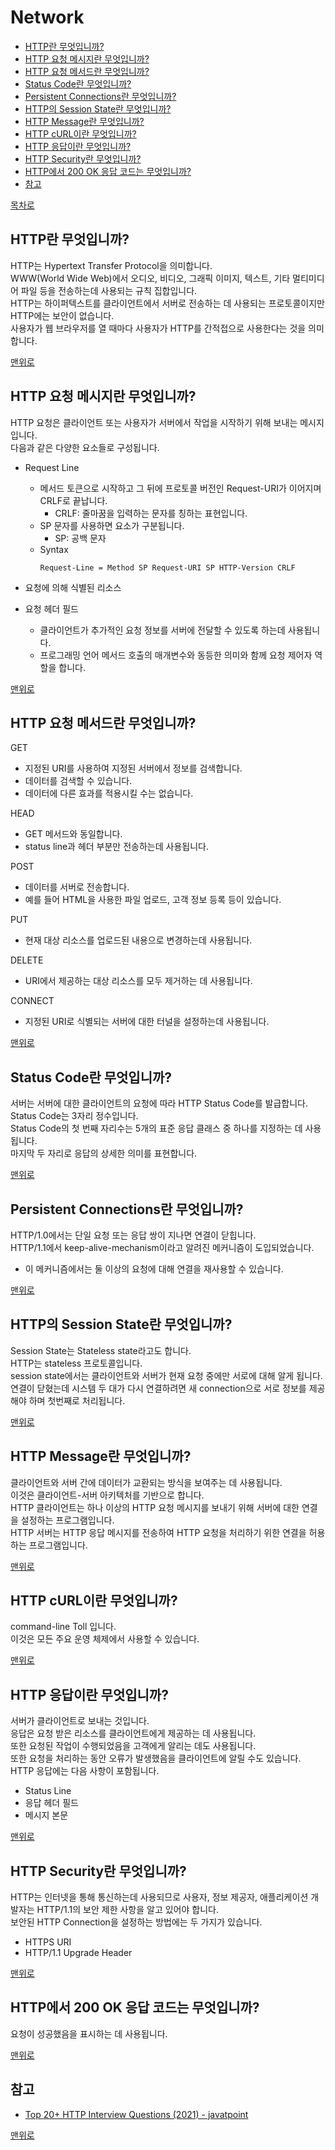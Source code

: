 # Network
* [HTTP란 무엇입니까?](#http란-무엇입니까)
* [HTTP 요청 메시지란 무엇입니까?]()
* [HTTP 요청 메서드란 무엇입니까?]()
* [Status Code란 무엇입니까?]()
* [Persistent Connections란 무엇입니까?]()
* [HTTP의 Session State란 무엇입니까?]()
* [HTTP Message란 무엇입니까?]()
* [HTTP cURL이란 무엇입니까?]()
* [HTTP 응답이란 무엇입니까?]()
* [HTTP Security란 무엇입니까?]()
* [HTTP에서 200 OK 응답 코드는 무엇입니까?]()
* [참고](#참고)

[목차로](https://github.com/smpark1020/tech-interview#%EB%AA%A9%EC%B0%A8)

## HTTP란 무엇입니까?
HTTP는 Hypertext Transfer Protocol을 의미합니다.   
WWW(World Wide Web)에서 오디오, 비디오, 그래픽 이미지, 텍스트, 기타 멀티미디어 파일 등을 전송하는데 사용되는 규칙 집합입니다.   
HTTP는 하이퍼텍스트를 클라이언트에서 서버로 전송하는 데 사용되는 프로토콜이지만 HTTP에는 보안이 없습니다.   
사용자가 웹 브라우저를 열 때마다 사용자가 HTTP를 간적접으로 사용한다는 것을 의미합니다.   

[맨위로](#network)

## HTTP 요청 메시지란 무엇입니까?
HTTP 요청은 클라이언트 또는 사용자가 서버에서 작업을 시작하기 위해 보내는 메시지입니다.   
다음과 같은 다양한 요소들로 구성됩니다.
* Request Line
  * 메서드 토큰으로 시작하고 그 뒤에 프로토콜 버전인 Request-URI가 이어지며 CRLF로 끝납니다.
    * CRLF: 줄마꿈을 입력하는 문자를 칭하는 표현입니다.
  * SP 문자를 사용하면 요소가 구분됩니다.
    * SP: 공백 문자
  * Syntax
    ```
    Request-Line = Method SP Request-URI SP HTTP-Version CRLF  
    ```

* 요청에 의해 식별된 리소스
* 요청 헤더 필드
  * 클라이언트가 추가적인 요청 정보를 서버에 전달할 수 있도록 하는데 사용됩니다.   
  * 프로그래밍 언어 메서드 호출의 매개변수와 동등한 의미와 함께 요청 제어자 역할을 합니다.

[맨위로](#network)

## HTTP 요청 메서드란 무엇입니까?
GET
* 지정된 URI를 사용하여 지정된 서버에서 정보를 검색합니다.   
* 데이터를 검색할 수 있습니다.
* 데이터에 다른 효과를 적용시킬 수는 없습니다.

HEAD
* GET 메서드와 동일합니다.
* status line과 헤더 부분만 전송하는데 사용됩니다.

POST
* 데이터를 서버로 전송합니다.
* 예를 들어 HTML을 사용한 파일 업로드, 고객 정보 등록 등이 있습니다.

PUT
* 현재 대상 리소스를 업로드된 내용으로 변경하는데 사용됩니다.

DELETE
* URI에서 제공하는 대상 리소스를 모두 제거하는 데 사용됩니다.

CONNECT
* 지정된 URI로 식별되는 서버에 대한 터널을 설정하는데 사용됩니다.

[맨위로](#network)

## Status Code란 무엇입니까?
서버는 서버에 대한 클라이언트의 요청에 따라 HTTP Status Code를 발급합니다.   
Status Code는 3자리 정수입니다.   
Status Code의 첫 번째 자리수는 5개의 표준 응답 클래스 중 하나를 지정하는 데 사용됩니다.   
마지막 두 자리로 응답의 상세한 의미를 표현합니다.    

[맨위로](#network)

## Persistent Connections란 무엇입니까?
HTTP/1.0에서는 단일 요청 또는 응답 쌍이 지나면 연결이 닫힙니다.   
HTTP/1.1에서 keep-alive-mechanism이라고 알려진 메커니즘이 도입되었습니다.   
* 이 메커니즘에서는 둘 이상의 요청에 대해 연결을 재사용할 수 있습니다.

[맨위로](#network)

## HTTP의 Session State란 무엇입니까?
Session State는 Stateless state라고도 합니다.   
HTTP는 stateless 프로토콜입니다.   
session state에서는 클라이언트와 서버가 현재 요청 중에만 서로에 대해 알게 됩니다.   
연결이 닫혔는데 시스템 두 대가 다시 연결하려면 새 connection으로 서로 정보를 제공해야 하며 첫번째로 처리됩니다.   

[맨위로](#network)

## HTTP Message란 무엇입니까?
클라이언트와 서버 간에 데이터가 교환되는 방식을 보여주는 데 사용됩니다.   
이것은 클라이언트-서버 아키텍처를 기반으로 합니다.   
HTTP 클라이언트는 하나 이상의 HTTP 요청 메시지를 보내기 위해 서버에 대한 연결을 설정하는 프로그램입니다.    
HTTP 서버는 HTTP 응답 메시지를 전송하여 HTTP 요청을 처리하기 위한 연결을 허용하는 프로그램입니다.   

[맨위로](#network)

## HTTP cURL이란 무엇입니까?
command-line Toll 입니다.   
이것은 모든 주요 운영 체제에서 사용할 수 있습니다.   

[맨위로](#network)

## HTTP 응답이란 무엇입니까?
서버가 클라이언트로 보내는 것입니다.   
응답은 요청 받은 리소스를 클라이언트에게 제공하는 데 사용됩니다.   
또한 요청된 작업이 수행되었음을 고객에게 알리는 데도 사용됩니다.   
또한 요청을 처리하는 동안 오류가 발생했음을 클라이언트에 알릴 수도 있습니다.   
HTTP 응답에는 다음 사항이 포함됩니다.
* Status Line
* 응답 헤더 필드
* 메시지 본문

[맨위로](#network)

## HTTP Security란 무엇입니까?
HTTP는 인터넷을 통해 통신하는데 사용되므로 사용자, 정보 제공자, 애플리케이션 개발자는 HTTP/1.1의 보안 제한 사항을 알고 있어야 합니다.   
보안된 HTTP Connection을 설정하는 방법에는 두 가지가 있습니다.
* HTTPS URI
* HTTP/1.1 Upgrade Header

[맨위로](#network)

## HTTP에서 200 OK 응답 코드는 무엇입니까?
요청이 성공했음을 표시하는 데 사용됩니다.

[맨위로](#network)

## 참고
* [Top 20+ HTTP Interview Questions (2021) - javatpoint](https://www.javatpoint.com/http-interview-questions)

[맨위로](#network)
